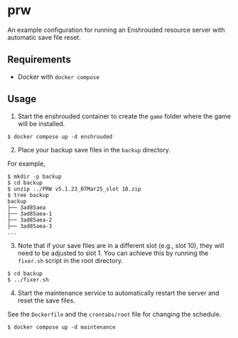 # prw

An example configuration for running an Enshrouded resource server with automatic save file reset.

## Requirements

- Docker with `docker compose`

## Usage

1. Start the enshrouded container to create the `game` folder where the game will be installed.

```sh-session
$ docker compose up -d enshrouded
```

2. Place your backup save files in the `backup` directory.

For example,

```sh-session
$ mkdir -p backup
$ cd backup
$ unzip ../PRW v5.1.23_07Mar25_slot 10.zip
$ tree backup
backup
├── 3ad85aea
├── 3ad85aea-1
├── 3ad85aea-2
├── 3ad85aea-3
...
```

3. Note that if your save files are in a different slot (e.g., slot 10), they will need to be adjusted to slot 1. You can achieve this by running the `fixer.sh` script in the root directory.

```sh-session
$ cd backup
$ ../fixer.sh
```

4. Start the maintenance service to automatically restart the server and reset the save files.

See the `Dockerfile` and the `crontabs/root` file for changing the schedule.

```sh-session
$ docker compose up -d maintenance
```
